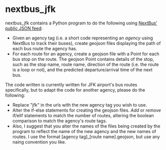 # nextbus_jfk

nextbus_jfk contains a Python program to do the following using [NextBus' public JSON feed](http://www.nextbus.com/xmlFeedDocs/NextBusXMLFeed.pdf):
* Given an agency tag (i.e. a short code representing an _agency_ using NextBus to track their buses), create geojson files displaying the path of each bus route the agency has.
* For each route for an agency, create a geojson file with a Point for each bus stop on the route. The geojson Point contains details of the stop, such as the stop name, route name, direction of the route (i.e. the route is a loop or not), and the predicted departure/arrival time of the next bus.

The code written is currently written for JFK airport's bus routes specifically, but to adapt the code for another agency, please do the following:
* Replace "jfk" in the urls with the new agency tag you wish to use.
* Alter the if-else statements for creating the geojson files. *Add* or *remove* if/elif statements to match the number of routes, altering the boolean comparison to match the agency's route tags.
* Also, I suggest that you alter the names of the files being created by the program to reflect the name of the new agency and the new names of routes. I use the format [agency tag]_[route name].geojson, but use any naing convention you like.